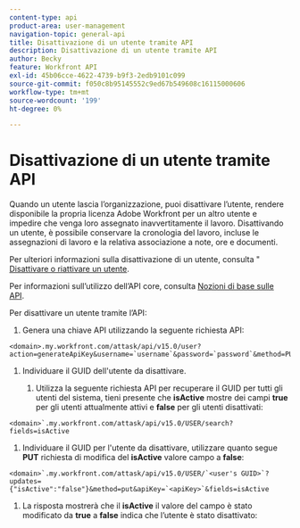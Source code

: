 ```yaml
---
content-type: api
product-area: user-management
navigation-topic: general-api
title: Disattivazione di un utente tramite API
description: Disattivazione di un utente tramite API
author: Becky
feature: Workfront API
exl-id: 45b06cce-4622-4739-b9f3-2edb9101c099
source-git-commit: f050c8b95145552c9ed67b549608c16115000606
workflow-type: tm+mt
source-wordcount: '199'
ht-degree: 0%

---
```



# Disattivazione di un utente tramite API

Quando un utente lascia l’organizzazione, puoi disattivare l’utente, rendere disponibile la propria licenza Adobe Workfront per un altro utente e impedire che venga loro assegnato inavvertitamente il lavoro. Disattivando un utente, è possibile conservare la cronologia del lavoro, incluse le assegnazioni di lavoro e la relativa associazione a note, ore e documenti.

Per ulteriori informazioni sulla disattivazione di un utente, consulta &quot; [Disattivare o riattivare un utente](../../administration-and-setup/add-users/create-and-manage-users/deactivate-a-user.md).

Per informazioni sull’utilizzo dell’API core, consulta [Nozioni di base sulle API](../../wf-api/general/api-basics.md).

Per disattivare un utente tramite l’API:

1. Genera una chiave API utilizzando la seguente richiesta API:

```
<domain>.my.workfront.com/attask/api/v15.0/user?action=generateApiKey&username=`username`&password=`password`&method=PUT`
```

1. Individuare il GUID dell&#39;utente da disattivare.

   1. Utilizza la seguente richiesta API per recuperare il GUID per tutti gli utenti del sistema, tieni presente che **isActive** mostre dei campi **true** per gli utenti attualmente attivi e **false** per gli utenti disattivati:

```
<domain>`.my.workfront.com/attask/api/v15.0/USER/search?fields=isActive
```

1. Individuare il GUID per l&#39;utente da disattivare, utilizzare quanto segue **PUT** richiesta di modifica del **isActive** valore campo a **false**:

```
<domain>`.my.workfront.com/attask/api/v15.0/USER/`<user's GUID>`?updates={"isActive":"false"}&method=put&apiKey=`<apiKey>`&fields=isActive
```

1. La risposta mostrerà che il **isActive** il valore del campo è stato modificato da **true** a **false** indica che l’utente è stato disattivato:

<!-- [Copy](javascript:void(0);) -->
<pre></pre>
